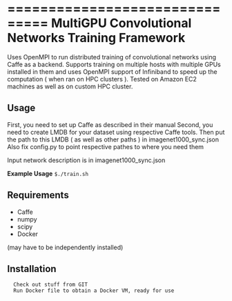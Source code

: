 ===============================
MultiGPU Convolutional Networks Training Framework
===============================

Uses OpenMPI to run distributed training of convolutional networks using Caffe as a backend.
Supports training on multiple hosts with multiple GPUs installed in them and uses OpenMPI support of Infiniband to speed up the computation ( when ran on HPC clusters ).
Tested on Amazon EC2 machines as well as on custom HPC cluster.



Usage
-----

First, you need to set up Caffe as described in their manual
Second, you need to create LMDB for your dataset using respective Caffe tools.
Then put the path to this LMDB ( as well as other paths ) in imagenet1000_sync.json
Also fix config.py to point respective pathes to where you need them

Input network description is in imagenet1000_sync.json

**Example Usage**
    ``$./train.sh``


Requirements
------------
* Caffe
* numpy
* scipy
* Docker

(may have to be independently installed) 


Installation
------------

```
  Check out stuff from GIT 
  Run Docker file to obtain a Docker VM, ready for use 

```
